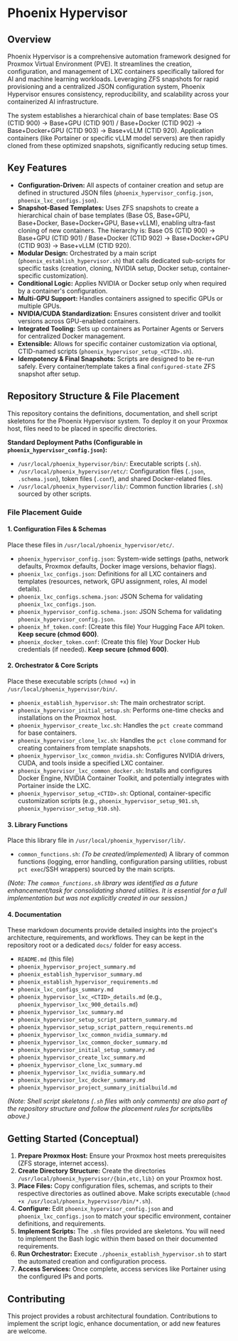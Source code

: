 # Phoenix Hypervisor

## Overview

Phoenix Hypervisor is a comprehensive automation framework designed for Proxmox Virtual Environment (PVE). It streamlines the creation, configuration, and management of LXC containers specifically tailored for AI and machine learning workloads. Leveraging ZFS snapshots for rapid provisioning and a centralized JSON configuration system, Phoenix Hypervisor ensures consistency, reproducibility, and scalability across your containerized AI infrastructure.

The system establishes a hierarchical chain of base templates: Base OS (CTID 900) -> Base+GPU (CTID 901) / Base+Docker (CTID 902) -> Base+Docker+GPU (CTID 903) -> Base+vLLM (CTID 920). Application containers (like Portainer or specific vLLM model servers) are then rapidly cloned from these optimized snapshots, significantly reducing setup times.

## Key Features

*   **Configuration-Driven:** All aspects of container creation and setup are defined in structured JSON files (`phoenix_hypervisor_config.json`, `phoenix_lxc_configs.json`).
*   **Snapshot-Based Templates:** Uses ZFS snapshots to create a hierarchical chain of base templates (Base OS, Base+GPU, Base+Docker, Base+Docker+GPU, Base+vLLM), enabling ultra-fast cloning of new containers. The hierarchy is: Base OS (CTID 900) -> Base+GPU (CTID 901) / Base+Docker (CTID 902) -> Base+Docker+GPU (CTID 903) -> Base+vLLM (CTID 920).
*   **Modular Design:** Orchestrated by a main script (`phoenix_establish_hypervisor.sh`) that calls dedicated sub-scripts for specific tasks (creation, cloning, NVIDIA setup, Docker setup, container-specific customization).
*   **Conditional Logic:** Applies NVIDIA or Docker setup only when required by a container's configuration.
*   **Multi-GPU Support:** Handles containers assigned to specific GPUs or multiple GPUs.
*   **NVIDIA/CUDA Standardization:** Ensures consistent driver and toolkit versions across GPU-enabled containers.
*   **Integrated Tooling:** Sets up containers as Portainer Agents or Servers for centralized Docker management.
*   **Extensible:** Allows for specific container customization via optional, CTID-named scripts (`phoenix_hypervisor_setup_<CTID>.sh`).
*   **Idempotency & Final Snapshots:** Scripts are designed to be re-run safely. Every container/template takes a final `configured-state` ZFS snapshot after setup.

## Repository Structure & File Placement

This repository contains the definitions, documentation, and shell script skeletons for the Phoenix Hypervisor system. To deploy it on your Proxmox host, files need to be placed in specific directories.

**Standard Deployment Paths (Configurable in `phoenix_hypervisor_config.json`):**

*   `/usr/local/phoenix_hypervisor/bin/`: Executable scripts (`.sh`).
*   `/usr/local/phoenix_hypervisor/etc/`: Configuration files (`.json`, `.schema.json`), token files (`.conf`), and shared Docker-related files.
*   `/usr/local/phoenix_hypervisor/lib/`: Common function libraries (`.sh`) sourced by other scripts.

### File Placement Guide

#### 1. Configuration Files & Schemas

Place these files in `/usr/local/phoenix_hypervisor/etc/`.

*   `phoenix_hypervisor_config.json`: System-wide settings (paths, network defaults, Proxmox defaults, Docker image versions, behavior flags).
*   `phoenix_lxc_configs.json`: Definitions for all LXC containers and templates (resources, network, GPU assignment, roles, AI model details).
*   `phoenix_lxc_configs.schema.json`: JSON Schema for validating `phoenix_lxc_configs.json`.
*   `phoenix_hypervisor_config.schema.json`: JSON Schema for validating `phoenix_hypervisor_config.json`.
*   `phoenix_hf_token.conf`: (Create this file) Your Hugging Face API token. **Keep secure (chmod 600)**.
*   `phoenix_docker_token.conf`: (Create this file) Your Docker Hub credentials (if needed). **Keep secure (chmod 600)**.

#### 2. Orchestrator & Core Scripts

Place these executable scripts (`chmod +x`) in `/usr/local/phoenix_hypervisor/bin/`.

*   `phoenix_establish_hypervisor.sh`: The main orchestrator script.
*   `phoenix_hypervisor_initial_setup.sh`: Performs one-time checks and installations on the Proxmox host.
*   `phoenix_hypervisor_create_lxc.sh`: Handles the `pct create` command for base containers.
*   `phoenix_hypervisor_clone_lxc.sh`: Handles the `pct clone` command for creating containers from template snapshots.
*   `phoenix_hypervisor_lxc_common_nvidia.sh`: Configures NVIDIA drivers, CUDA, and tools inside a specified LXC container.
*   `phoenix_hypervisor_lxc_common_docker.sh`: Installs and configures Docker Engine, NVIDIA Container Toolkit, and potentially integrates with Portainer inside the LXC.
*   `phoenix_hypervisor_setup_<CTID>.sh`: Optional, container-specific customization scripts (e.g., `phoenix_hypervisor_setup_901.sh`, `phoenix_hypervisor_setup_910.sh`).

#### 3. Library Functions

Place this library file in `/usr/local/phoenix_hypervisor/lib/`.

*   `common_functions.sh`: *(To be created/implemente*d) A library of common functions (logging, error handling, configuration parsing utilities, robust `pct exec`/SSH wrappers) sourced by the main scripts.

*(Note: The `common_functions.sh` library was identified as a future enhancement/task for consolidating shared utilities. It is essential for a full implementation but was not explicitly created in our session.)*

#### 4. Documentation

These markdown documents provide detailed insights into the project's architecture, requirements, and workflows. They can be kept in the repository root or a dedicated `docs/` folder for easy access.

*   `README.md` (this file)
*   `phoenix_hypervisor_project_summary.md`
*   `phoenix_establish_hypervisor_summary.md`
*   `phoenix_establish_hypervisor_requirements.md`
*   `phoenix_lxc_configs_summary.md`
*   `phoenix_hypervisor_lxc_<CTID>_details.md` (e.g., `phoenix_hypervisor_lxc_900_details.md`)
*   `phoenix_hypervisor_lxc_summary.md`
*   `phoenix_hypervisor_setup_script_pattern_summary.md`
*   `phoenix_hypervisor_setup_script_pattern_requirements.md`
*   `phoenix_hypervisor_lxc_common_nvidia_summary.md`
*   `phoenix_hypervisor_lxc_common_docker_summary.md`
*   `phoenix_hypervisor_initial_setup_summary.md`
*   `phoenix_hypervisor_create_lxc_summary.md`
*   `phoenix_hypervisor_clone_lxc_summary.md`
*   `phoenix_hypervisor_lxc_nvidia_summary.md`
*   `phoenix_hypervisor_lxc_docker_summary.md`
*   `phoenix_hypervisor_project_summary_initialbuild.md`

*(Note: Shell script skeletons (`.sh` files with only comments) are also part of the repository structure and follow the placement rules for scripts/libs above.)*

## Getting Started (Conceptual)

1.  **Prepare Proxmox Host:** Ensure your Proxmox host meets prerequisites (ZFS storage, internet access).
2.  **Create Directory Structure:** Create the directories `/usr/local/phoenix_hypervisor/{bin,etc,lib}` on your Proxmox host.
3.  **Place Files:** Copy configuration files, schemas, and scripts to their respective directories as outlined above. Make scripts executable (`chmod +x /usr/local/phoenix_hypervisor/bin/*.sh`).
4.  **Configure:** Edit `phoenix_hypervisor_config.json` and `phoenix_lxc_configs.json` to match your specific environment, container definitions, and requirements.
5.  **Implement Scripts:** The `.sh` files provided are skeletons. You will need to implement the Bash logic within them based on their documented requirements.
6.  **Run Orchestrator:** Execute `./phoenix_establish_hypervisor.sh` to start the automated creation and configuration process.
7.  **Access Services:** Once complete, access services like Portainer using the configured IPs and ports.

## Contributing

This project provides a robust architectural foundation. Contributions to implement the script logic, enhance documentation, or add new features are welcome.
